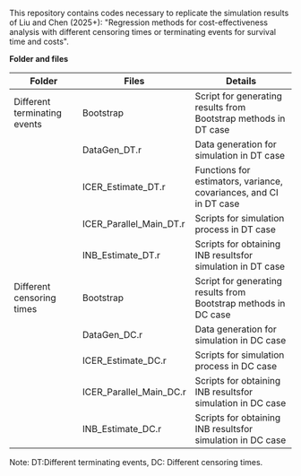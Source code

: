 This repository contains codes necessary to replicate the simulation results of Liu and Chen (2025+): "Regression methods for cost-effectiveness analysis with different censoring times or terminating events for survival time and costs".

**Folder and files**

| Folder | Files | Details |
| --- | --- | --- |
| Different terminating events | Bootstrap | Script for generating results from Bootstrap methods in DT case |
|  | DataGen_DT.r | Data generation for simulation in DT case |
|  | ICER_Estimate_DT.r | Functions for estimators, variance, covariances, and CI in DT case |
|  | ICER_Parallel_Main_DT.r | Scripts for simulation process in DT case |
|  | INB_Estimate_DT.r | Scripts for obtaining INB resultsfor simulation in DT case |
| Different censoring times | Bootstrap | Script for generating results from Bootstrap methods in DC case |
|  | DataGen_DC.r | Data generation for simulation in DC case |
|  | ICER_Estimate_DC.r | Scripts for simulation process in DC case |
|  | ICER_Parallel_Main_DC.r | Scripts for obtaining INB resultsfor simulation in DC case |
|  | INB_Estimate_DC.r | Scripts for obtaining INB resultsfor simulation in DC case |
Note: DT:Different terminating events, DC: Different censoring times.
